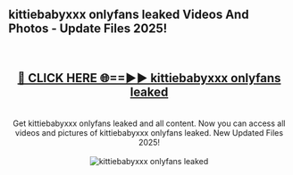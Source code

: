 <h2>kittiebabyxxx onlyfans leaked Videos And Photos - Update Files 2025!</h2>
<br>
<div align="center">
<h2><a href="https://top-ai-tools.click/QrbHav" rel="nofollow">🔴 CLICK HERE 🌐==►► kittiebabyxxx onlyfans leaked</a></h2>
<br>
Get kittiebabyxxx onlyfans leaked and all content. Now you can access all videos and pictures of kittiebabyxxx onlyfans leaked. New Updated Files 2025!
<br>
<br>
<a href="https://top-ai-tools.click/QrbHav" rel="nofollow" data-target="animated-image.originalLink"><img src="https://i.ibb.co.com/WyWwxjT/player-gif2.gif" alt="kittiebabyxxx onlyfans leaked" style="max-width: 100%; display: inline-block;" data-target="animated-image.originalImage"></a>
</div>
<br>